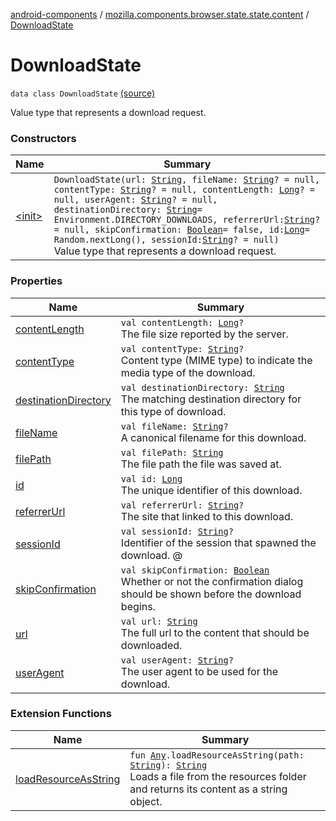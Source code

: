 [android-components](../../index.md) / [mozilla.components.browser.state.state.content](../index.md) / [DownloadState](./index.md)

# DownloadState

`data class DownloadState` [(source)](https://github.com/mozilla-mobile/android-components/blob/master/components/browser/state/src/main/java/mozilla/components/browser/state/state/content/DownloadState.kt#L30)

Value type that represents a download request.

### Constructors

| Name | Summary |
|---|---|
| [&lt;init&gt;](-init-.md) | `DownloadState(url: `[`String`](https://kotlinlang.org/api/latest/jvm/stdlib/kotlin/-string/index.html)`, fileName: `[`String`](https://kotlinlang.org/api/latest/jvm/stdlib/kotlin/-string/index.html)`? = null, contentType: `[`String`](https://kotlinlang.org/api/latest/jvm/stdlib/kotlin/-string/index.html)`? = null, contentLength: `[`Long`](https://kotlinlang.org/api/latest/jvm/stdlib/kotlin/-long/index.html)`? = null, userAgent: `[`String`](https://kotlinlang.org/api/latest/jvm/stdlib/kotlin/-string/index.html)`? = null, destinationDirectory: `[`String`](https://kotlinlang.org/api/latest/jvm/stdlib/kotlin/-string/index.html)` = Environment.DIRECTORY_DOWNLOADS, referrerUrl: `[`String`](https://kotlinlang.org/api/latest/jvm/stdlib/kotlin/-string/index.html)`? = null, skipConfirmation: `[`Boolean`](https://kotlinlang.org/api/latest/jvm/stdlib/kotlin/-boolean/index.html)` = false, id: `[`Long`](https://kotlinlang.org/api/latest/jvm/stdlib/kotlin/-long/index.html)` = Random.nextLong(), sessionId: `[`String`](https://kotlinlang.org/api/latest/jvm/stdlib/kotlin/-string/index.html)`? = null)`<br>Value type that represents a download request. |

### Properties

| Name | Summary |
|---|---|
| [contentLength](content-length.md) | `val contentLength: `[`Long`](https://kotlinlang.org/api/latest/jvm/stdlib/kotlin/-long/index.html)`?`<br>The file size reported by the server. |
| [contentType](content-type.md) | `val contentType: `[`String`](https://kotlinlang.org/api/latest/jvm/stdlib/kotlin/-string/index.html)`?`<br>Content type (MIME type) to indicate the media type of the download. |
| [destinationDirectory](destination-directory.md) | `val destinationDirectory: `[`String`](https://kotlinlang.org/api/latest/jvm/stdlib/kotlin/-string/index.html)<br>The matching destination directory for this type of download. |
| [fileName](file-name.md) | `val fileName: `[`String`](https://kotlinlang.org/api/latest/jvm/stdlib/kotlin/-string/index.html)`?`<br>A canonical filename for this download. |
| [filePath](file-path.md) | `val filePath: `[`String`](https://kotlinlang.org/api/latest/jvm/stdlib/kotlin/-string/index.html)<br>The file path the file was saved at. |
| [id](id.md) | `val id: `[`Long`](https://kotlinlang.org/api/latest/jvm/stdlib/kotlin/-long/index.html)<br>The unique identifier of this download. |
| [referrerUrl](referrer-url.md) | `val referrerUrl: `[`String`](https://kotlinlang.org/api/latest/jvm/stdlib/kotlin/-string/index.html)`?`<br>The site that linked to this download. |
| [sessionId](session-id.md) | `val sessionId: `[`String`](https://kotlinlang.org/api/latest/jvm/stdlib/kotlin/-string/index.html)`?`<br>Identifier of the session that spawned the download. @ |
| [skipConfirmation](skip-confirmation.md) | `val skipConfirmation: `[`Boolean`](https://kotlinlang.org/api/latest/jvm/stdlib/kotlin/-boolean/index.html)<br>Whether or not the confirmation dialog should be shown before the download begins. |
| [url](url.md) | `val url: `[`String`](https://kotlinlang.org/api/latest/jvm/stdlib/kotlin/-string/index.html)<br>The full url to the content that should be downloaded. |
| [userAgent](user-agent.md) | `val userAgent: `[`String`](https://kotlinlang.org/api/latest/jvm/stdlib/kotlin/-string/index.html)`?`<br>The user agent to be used for the download. |

### Extension Functions

| Name | Summary |
|---|---|
| [loadResourceAsString](../../mozilla.components.support.test.file/kotlin.-any/load-resource-as-string.md) | `fun `[`Any`](https://kotlinlang.org/api/latest/jvm/stdlib/kotlin/-any/index.html)`.loadResourceAsString(path: `[`String`](https://kotlinlang.org/api/latest/jvm/stdlib/kotlin/-string/index.html)`): `[`String`](https://kotlinlang.org/api/latest/jvm/stdlib/kotlin/-string/index.html)<br>Loads a file from the resources folder and returns its content as a string object. |
